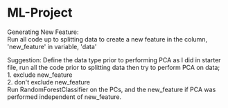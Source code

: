 # ML-Project

Generating New Feature:
    <br>Run all code up to splitting data to create a new feature in the column, 'new_feature' in variable, 'data'
    
Suggestion:
    Define the data type prior to performing PCA as I did in starter file, run all the code prior to splitting data then
    try to perform PCA on data;
        <br>1. exclude new_feature
        <br>2. don't exclude new_feature
    <br>Run RandomForestClassifier on the PCs, and the new_feature if PCA was performed independent of new_feature.
